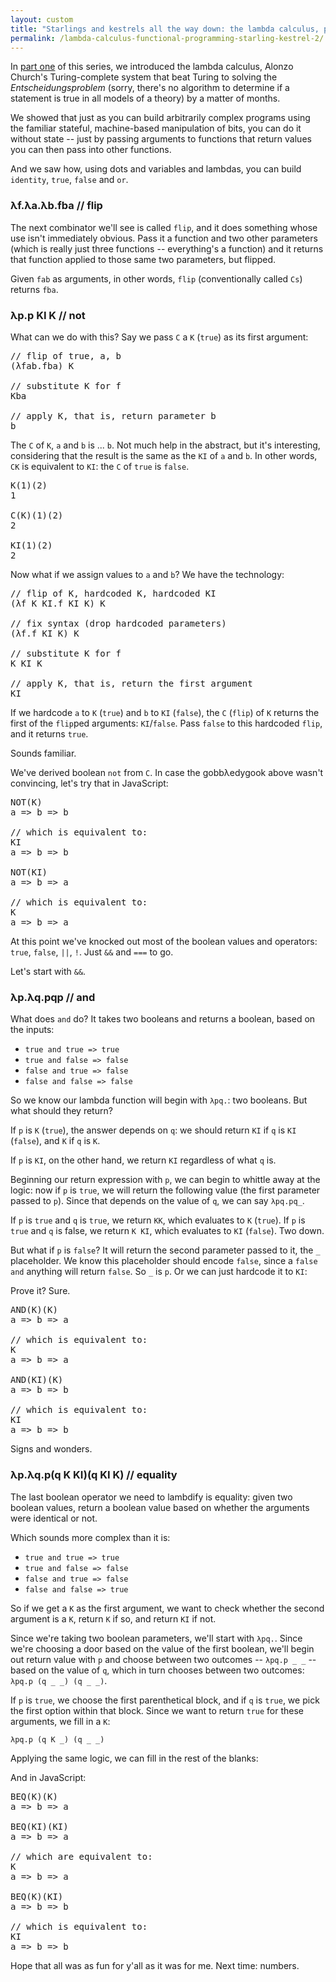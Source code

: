 ```yaml
---
layout: custom
title: "Starlings and kestrels all the way down: the lambda calculus, part ii"
permalink: /lambda-calculus-functional-programming-starling-kestrel-2/
---
```

<script src="/scripts/lambda.js"></script>

In <a href="/lambda-calculus-functional-programming-starling-kestrel-1/" target="\_blank" rel="noopener noreferrer">part one</a> of this series, we introduced the lambda calculus, Alonzo Church's Turing-complete system that beat Turing to solving the _Entscheidungsproblem_ (sorry, there's no algorithm to determine if a statement is true in all models of a theory) by a matter of months.

We showed that just as you can build arbitrarily complex programs using the familiar stateful, machine-based manipulation of bits, you can do it without state -- just by passing arguments to functions that return values you can then pass into other functions.

And we saw how, using dots and variables and lambdas, you can build `identity`, `true`, `false` and `or`.

### λf.λa.λb.fba // flip

The next combinator we'll see is called `flip`, and it does something whose use isn't immediately obvious. Pass it a function and two other parameters (which is really just three functions -- everything's a function) and it returns that function applied to those same two parameters, but flipped.

Given `fab` as arguments, in other words, `flip` (conventionally called `Cs`) returns `fba`.

<div class="lambda-div" id="lambda-cardinal">
</div>

### λp.p KI K // not

What can we do with this? Say we pass `C` a `K` (`true`) as its first argument:

<pre class="prettyprint nocode">
// flip of true, a, b
(λfab.fba) K

// substitute K for f
Kba

// apply K, that is, return parameter b
b
</pre>

The `C` of `K`, `a` and `b` is ... `b`. Not much help in the abstract, but it's interesting, considering that the result is the same as the `KI` of `a` and `b`. In other words, `CK` is equivalent to `KI`: the `C` of `true` is `false`.

<pre class="prettyprint">
K(1)(2)
1

C(K)(1)(2)
2

KI(1)(2)
2
</pre>

Now what if we assign values to `a` and `b`? We have the technology:

<pre class="prettyprint nocode">
// flip of K, hardcoded K, hardcoded KI
(λf K KI.f KI K) K

// fix syntax (drop hardcoded parameters)
(λf.f KI K) K

// substitute K for f
K KI K

// apply K, that is, return the first argument
KI
</pre>

If we hardcode `a` to `K` (`true`) and `b` to `KI` (`false`), the `C` (`flip`) of `K` returns the first of the `flip`ped arguments: `KI`/`false`. Pass `false` to this hardcoded `flip`, and it returns `true`.

Sounds familiar.  

<div class="lambda-div" id="lambda-not">
</div>

We've derived boolean `not` from `C`. In case the gobbλedygook above wasn't convincing, let's try that in JavaScript:

<pre class="prettyprint">
NOT(K)
a => b => b

// which is equivalent to:
KI
a => b => b

NOT(KI)
a => b => a

// which is equivalent to:
K
a => b => a
</pre>

At this point we've knocked out most of the boolean values and operators: `true`, `false`, `||`, `!`. Just `&&` and `===` to go.

Let's start with `&&`.

### λp.λq.pqp // and

What does `and` do? It takes two booleans and returns a boolean, based on the inputs:

+ `true and true => true`
+ `true and false => false`
+ `false and true => false`
+ `false and false => false`

So we know our lambda function will begin with `λpq.`: two booleans. But what should they return?

If `p` is `K` (`true`), the answer depends on `q`: we should return `KI` if `q` is `KI` (`false`), and `K` if `q` is `K`.

If `p` is `KI`, on the other hand, we return `KI` regardless of what `q` is.

Beginning our return expression with `p`, we can begin to whittle away at the logic: now if `p` is `true`, we will return the following value (the first parameter passed to `p`). Since that depends on the value of `q`, we can say `λpq.pq_`.

If `p` is `true` and `q` is `true`, we return `KK`, which evaluates to `K` (`true`). If `p` is `true` and `q` is false, we return `K KI`, which evaluates to `KI` (`false`). Two down.

But what if `p` is `false`? It will return the second parameter passed to it, the `_` placeholder. We know this placeholder should encode `false`, since a `false and` anything will return `false`. So `_` is `p`. Or we can just hardcode it to `KI`:

<div class="lambda-div" id="lambda-and">
</div>

Prove it? Sure.

<pre class="prettyprint">
AND(K)(K)
a => b => a

// which is equivalent to:
K
a => b => a

AND(KI)(K)
a => b => b

// which is equivalent to:
KI
a => b => b
</pre>

Signs and wonders.

### λp.λq.p(q K KI)(q KI K) // equality

The last boolean operator we need to lambdify is equality: given two boolean values, return a boolean value based on whether the arguments were identical or not.

Which sounds more complex than it is:

+ `true and true => true`
+ `true and false => false`
+ `false and true => false`
+ `false and false => true`

So if we get a `K` as the first argument, we want to check whether the second argument is a `K`, return `K` if so, and return `KI` if not.

Since we're taking two boolean parameters, we'll start with `λpq.`. Since we're choosing a door based on the value of the first boolean, we'll begin out return value with `p` and choose between two outcomes -- `λpq.p _ _` -- based on the value of `q`, which in turn chooses between two outcomes: `λpq.p (q _ _) (q _ _)`.

If `p` is `true`, we choose the first parenthetical block, and if `q` is `true`, we pick the first option within that block. Since we want to return `true` for these arguments, we fill in a `K`:

`λpq.p (q K _) (q _ _)`

Applying the same logic, we can fill in the rest of the blanks:

<div class="lambda-div" id="lambda-equality">
</div>

And in JavaScript:

<pre class="prettyprint">
BEQ(K)(K)
a => b => a

BEQ(KI)(KI)
a => b => a

// which are equivalent to:
K
a => b => a

BEQ(K)(KI)
a => b => b

// which is equivalent to:
KI
a => b => b
</pre>

Hope that all was as fun for y'all as it was for me. Next time: numbers.
